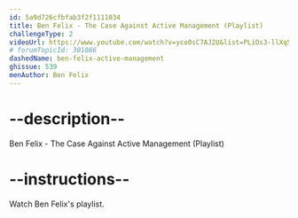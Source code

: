 ```yaml
---
id: 5a9d726cfbfab3f2f1111034
title: Ben Felix - The Case Against Active Management (Playlist)
challengeType: 2
videoUrl: https://www.youtube.com/watch?v=yco0sC7AJ2U&list=PLiOs3-llXq5BvEAMqHlhW4wOyZEpPH5B1
# forumTopicId: 301086
dashedName: ben-felix-active-management
ghissue: 539
menAuthor: Ben Felix
---
```


# --description--

Ben Felix - The Case Against Active Management (Playlist)

# --instructions--

Watch Ben Felix's playlist.
